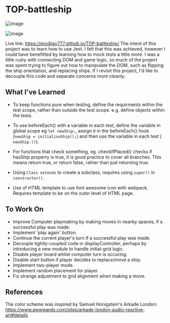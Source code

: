 # TOP-battleship

![image](https://github.com/prodijay777/TOP-battleship/assets/105083538/e0415e19-afb6-4e03-9895-d6380db336e2)

![image](https://github.com/prodijay777/TOP-battleship/assets/105083538/2e651224-3552-4c35-be6e-962f69f29e25)

Live link: https://prodijay777.github.io/TOP-battleship/
The intent of this project was to learn how to use Jest. I felt that this was achieved, however I could have benefitted by learning how to mock tests a little more.
I was a little rusty with connecting DOM and game logic, so much of the project was spent trying to figure out how to manipulate the DOM, such as flipping the ship orientation, and replacing ships. If I revisit this project, I'd like to decouple this code and separate concerns more cleanly.

## What I've Learned

- To keep functions pure when testing, define the requirments within the test scope, rather than outside the test scope. e.g. define objects within the tests.

- To use beforeEach() with a variable in each test, define the variable in global scope eg `let newShip;`, assign it in the beforeEach() hook (`newShip = initialiseShip();`) and then use the variable in each test ( `newShip.()`).

- For functions that check something, eg. checkIfPlaced() checks if hasShip property is true, it is good practice to cover all branches. This means return true, or return false, rather than just returning true.

- Using `Class extends` to create a subclass, requires using `super()` in `constructor()`.

- Use of HTML template to use font awesome icon with webpack. Requires template to be on the outer level of HTML page.

## To Work On

- Improve Computer playmaking by making moves in nearby spaces, if a successful play was made.
- Implement 'play again' button.
- Continue the current player's turn if a successful play was made.
- Decouple tightly-coupled code in displayController, perhaps by introducing a new module to handle initial-grid logic.
- Disable player board whilst computer turn is occuring.
- Disable start button if player decides to replace/move a ship.
- Implement two-player mode.
- Implement random placement for player.
- Fix strange adjustment to grid alignment when making a move.

## References
The color scheme was inspired by Samuel Honigstein's Arkade London:
https://www.awwwards.com/sites/arkade-london-audio-reactive-art#details
